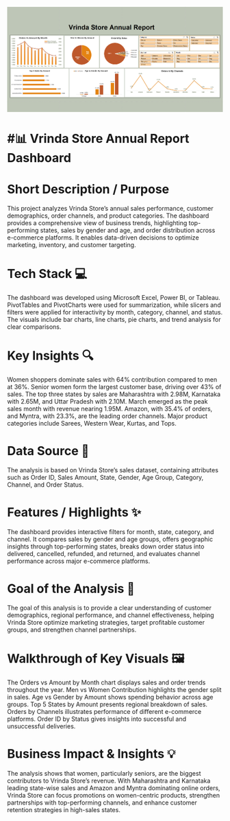  ![Dashboard Preview](https://github.com/Deepakkumbhar07/Vrinda-Store-Excel-Report/blob/main/Vrinda%20Store%20Report%20Dashboard.png)


# #📊 Vrinda Store Annual Report Dashboard

# Short Description / Purpose

This project analyzes Vrinda Store’s annual sales performance, customer demographics, order channels, and product categories. The dashboard provides a comprehensive view of business trends, highlighting top-performing states, sales by gender and age, and order distribution across e-commerce platforms. It enables data-driven decisions to optimize marketing, inventory, and customer targeting.

# Tech Stack 💻

The dashboard was developed using Microsoft Excel, Power BI, or Tableau. PivotTables and PivotCharts were used for summarization, while slicers and filters were applied for interactivity by month, category, channel, and status. The visuals include bar charts, line charts, pie charts, and trend analysis for clear comparisons.

# Key Insights 🔍

Women shoppers dominate sales with 64% contribution compared to men at 36%. Senior women form the largest customer base, driving over 43% of sales. The top three states by sales are Maharashtra with 2.98M, Karnataka with 2.65M, and Uttar Pradesh with 2.10M. March emerged as the peak sales month with revenue nearing 1.95M. Amazon, with 35.4% of orders, and Myntra, with 23.3%, are the leading order channels. Major product categories include Sarees, Western Wear, Kurtas, and Tops.

# Data Source 📂

The analysis is based on Vrinda Store’s sales dataset, containing attributes such as Order ID, Sales Amount, State, Gender, Age Group, Category, Channel, and Order Status.

# Features / Highlights ✨

The dashboard provides interactive filters for month, state, category, and channel. It compares sales by gender and age groups, offers geographic insights through top-performing states, breaks down order status into delivered, cancelled, refunded, and returned, and evaluates channel performance across major e-commerce platforms.

# Goal of the Analysis 🎯

The goal of this analysis is to provide a clear understanding of customer demographics, regional performance, and channel effectiveness, helping Vrinda Store optimize marketing strategies, target profitable customer groups, and strengthen channel partnerships.

# Walkthrough of Key Visuals 🖼

The Orders vs Amount by Month chart displays sales and order trends throughout the year. Men vs Women Contribution highlights the gender split in sales. Age vs Gender by Amount shows spending behavior across age groups. Top 5 States by Amount presents regional breakdown of sales. Orders by Channels illustrates performance of different e-commerce platforms. Order ID by Status gives insights into successful and unsuccessful deliveries.

# Business Impact & Insights 💡

The analysis shows that women, particularly seniors, are the biggest contributors to Vrinda Store’s revenue. With Maharashtra and Karnataka leading state-wise sales and Amazon and Myntra dominating online orders, Vrinda Store can focus promotions on women-centric products, strengthen partnerships with top-performing channels, and enhance customer retention strategies in high-sales states.

